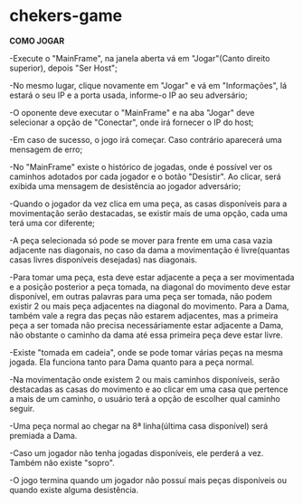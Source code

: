 # chekers-game  
__COMO JOGAR__

-Execute o "MainFrame", na janela aberta vá em "Jogar"(Canto direito superior), depois "Ser Host";

-No mesmo lugar, clique novamente em "Jogar" e vá em "Informações", lá estará o seu IP e a porta usada, informe-o IP ao seu adversário;

-O oponente deve executar o "MainFrame" e na aba "Jogar" deve selecionar a opção de "Conectar", onde irá fornecer o IP do host;

-Em caso de sucesso, o jogo irá começar. Caso contrário aparecerá uma mensagem de erro;

-No "MainFrame" existe o histórico de jogadas, onde é possível ver os caminhos adotados por cada jogador e o botão "Desistir". Ao clicar, será exibida uma mensagem de desistência ao jogador adversário;

-Quando o jogador da vez clica em uma peça, as casas disponíveis para a movimentação serão destacadas, se existir mais de uma opção, cada uma terá uma cor diferente;

-A peça selecionada só pode se mover para frente em uma casa vazia adjacente nas diagonais, no caso da dama a movimentação é livre(quantas casas livres disponíveis desejadas) nas diagonais.

-Para tomar uma peça, esta deve estar adjacente a peça a ser movimentada e a posição posterior a peça tomada, na diagonal do movimento deve estar disponível, em outras palavras para uma peça ser tomada, não podem existir 2 ou mais peça adjacentes na diagonal do movimento. Para a Dama, também vale a regra das peças não estarem adjacentes, mas a primeira peça a ser tomada não precisa necessáriamente estar adjacente a Dama, não obstante o caminho da dama até essa primeira peça deve estar livre.

-Existe "tomada em cadeia", onde se pode tomar várias peças na mesma jogada. Ela funciona tanto para Dama quanto para a peça normal.

-Na movimentação onde existem 2 ou mais caminhos disponíveis, serão destacadas as casas do movimento e ao clicar em uma casa que pertence a mais de um caminho, o usuário terá a opção de escolher qual caminho seguir.

-Uma peça normal ao chegar na 8ª linha(última casa disponível) será premiada a Dama.

-Caso um jogador não tenha jogadas disponíveis, ele perderá a vez. Também não existe "sopro".

-O jogo termina quando um jogador não possuí mais peças disponíveis ou quando existe alguma desistência.
